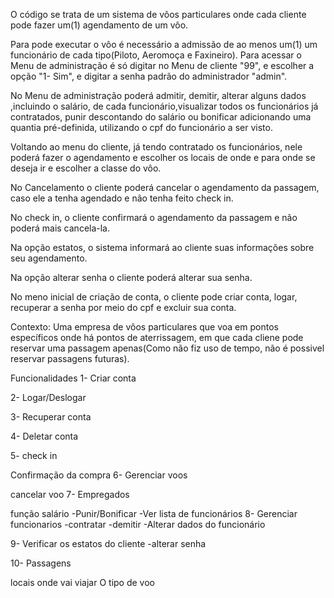 O código se trata de um sistema de vôos particulares onde cada cliente pode fazer um(1) agendamento de um vôo.


Para pode executar o vôo é necessário a admissão de ao menos um(1) um funcionário de cada tipo(Piloto, Aeromoça e Faxineiro).
Para acessar o Menu de administração é só digitar no Menu de cliente "99", e escolher a opção "1- Sim", e digitar a senha
padrão do administrador "admin".

No Menu de administração poderá admitir, demitir, alterar alguns dados ,incluindo o salário, de cada funcionário,visualizar
todos os funcionários já contratados, punir descontando do salário ou bonificar adicionando uma quantia pré-definida,
utilizando o cpf do funcionário a ser visto.

Voltando ao menu do cliente, já tendo contratado os funcionários, nele poderá fazer o agendamento e escolher os locais
de onde e para onde se deseja ir e escolher a classe do vôo.

No Cancelamento o cliente poderá cancelar o agendamento da passagem, caso ele a tenha agendado e não tenha feito check in.

No check in, o cliente confirmará o agendamento da passagem e não poderá mais cancela-la.

Na opção estatos, o sistema informará ao cliente suas informações sobre seu agendamento.

Na opção alterar senha o cliente poderá alterar sua senha.

No meno inicial de criação de conta, o cliente pode criar conta, logar, recuperar a senha por meio do cpf e excluir sua conta.

Contexto: Uma empresa de vôos particulares que voa em pontos específicos onde há pontos de aterrissagem, em que cada cliene
pode reservar uma passagem apenas(Como não fiz uso de tempo, não é possivel reservar passagens futuras).



Funcionalidades
1- Criar conta

2- Logar/Deslogar

3- Recuperar conta

4- Deletar conta

5- check in

Confirmação da compra
6- Gerenciar voos

cancelar voo
7- Empregados

função
salário -Punir/Bonificar -Ver lista de funcionários
8- Gerenciar funcionarios -contratar -demitir -Alterar dados do funcionário

9- Verificar os estatos do cliente -alterar senha

10- Passagens

locais onde vai viajar
O tipo de voo


